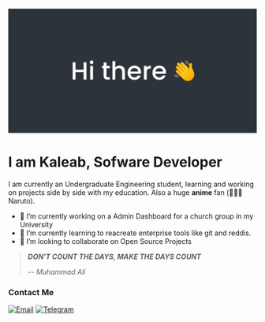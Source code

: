 ![Hi there 👋](/assets/img.png)

# **I am Kaleab, Sofware Developer**

I am currently an Undergraduate Engineering student, learning and working on projects side by side with my education.
Also a huge **anime** fan (🍥🍜🦊Naruto).

- 🔭 I’m currently working on a Admin Dashboard for a church group in my University
- 🌱 I’m currently learning to reacreate enterprise tools like git and reddis.
- 👯 I’m looking to collaborate on Open Source Projects


> **_DON'T COUNT THE DAYS, MAKE THE DAYS COUNT_**
>
> -- <cite>Muhammad Ali</cite>

### Contact Me

[![Email](https://img.shields.io/badge/Gmail-D14836?style=for-the-badge&logo=gmail&logoColor=white)](mailto:kaleabtadesse49@gmail.com)
[![Telegram](https://img.shields.io/badge/Telegram-2CA5E0?style=for-the-badge&logo=telegram&logoColor=white)](https://t.me/always_do_remember)
